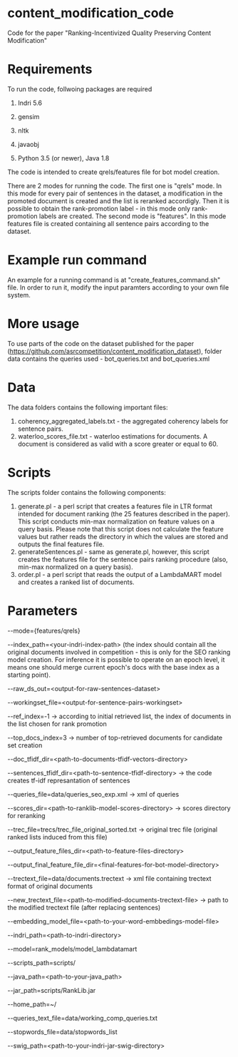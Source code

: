 # content_modification_code
Code for the paper "Ranking-Incentivized Quality Preserving Content Modification"


# Requirements
To run the code, follwoing packages are required

1) Indri 5.6

2) gensim

3) nltk

4) javaobj

5) Python 3.5 (or newer), Java 1.8

The code is intended to create qrels/features file for bot model creation.

There are 2 modes for running the code. The first one is "qrels" mode. In this mode for every pair of sentences in the dataset, a modification in the promoted document is created and the list is reranked accordigly. Then it is possible to obtain the rank-promotion label - in this mode only rank-promotion labels are created. The second mode is "features". In this mode features file is created containing all sentence pairs according to the dataset.


# Example run command
An example for a running command is at "create_features_command.sh" file. In order to run it, modify the input paramters according to your own file system.

# More usage
To use parts of the code on the dataset published for the paper (https://github.com/asrcompetition/content_modification_dataset), folder data contains the queries used - bot_queries.txt and bot_queries.xml

# Data
The data folders contains the following important files:
1. coherency_aggregated_labels.txt - the aggregated coherency labels for sentence pairs. 
2. waterloo_scores_file.txt - waterloo estimations for documents. A document is considered as valid with a score greater or equal to 60.

# Scripts
The scripts folder contains the following components:
1. generate.pl - a perl script that creates a features file in LTR format intended for document ranking (the 25 features described in the paper). This script conducts min-max normalization on feature values on a query basis. Please note that this script does not calculate the feature values but rather reads the directory in which the values are stored and outputs the final features file.
2. generateSentences.pl - same as generate.pl, however, this script creates the features file for the sentence pairs ranking procedure (also, min-max normalized on a query basis).
3. order.pl - a perl script that reads the output of a LambdaMART model and creates a ranked list of documents.



# Parameters
--mode={features/qrels}

--index_path=\<your-indri-index-path\> (the index should contain all the original documents involved in competition - this is only for the SEO ranking model creation. For inference it is possible to operate on an epoch level, it means one should merge current epoch's docs with the base index as a starting point).
  
--raw_ds_out=\<output-for-raw-sentences-dataset\>
  
--workingset_file=\<output-for-sentence-pairs-workingset\>
  
--ref_index=-1 -\> according to initial retrieved list, the index of documents in the list chosen for rank promotion

--top_docs_index=3 -\> number of top-retrieved documents for candidate set creation 

--doc_tfidf_dir=\<path-to-documents-tfidf-vectors-directory\>
  
--sentences_tfidf_dir=\<path-to-sentence-tfidf-directory\> -\> the code creates tf-idf represantation of sentences 
  
--queries_file=data/queries_seo_exp.xml -\> xml of queries
  
--scores_dir=\<path-to-ranklib-model-scores-directory\> -\> scores directory for reranking
  
--trec_file=trecs/trec_file_original_sorted.txt -\> original trec file (original ranked lists induced from this file)

--output_feature_files_dir=\<path-to-feature-files-directory\>
  
--output_final_feature_file_dir=\<final-features-for-bot-model-directory\>
  
--trectext_file=data/documents.trectext -\> xml file containing trectext format of original documents

--new_trectext_file=\<path-to-modified-documents-trectext-file\> -\> path to the modified trectext file (after replacing sentences)
  
--embedding_model_file=\<path-to-your-word-embbedings-model-file\>
  
--indri_path=\<path-to-indri-directory\>
  
--model=rank_models/model_lambdatamart

--scripts_path=scripts/

--java_path=\<path-to-your-java_path\> 

--jar_path=scripts/RankLib.jar 

--home_path=~/

--queries_text_file=data/working_comp_queries.txt

--stopwords_file=data/stopwords_list 

--swig_path=\<path-to-your-indri-jar-swig-directory\>
